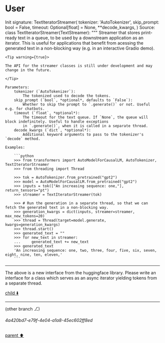 # User

Init signature:
TextIteratorStreamer(
    tokenizer: 'AutoTokenizer',
    skip_prompt: bool = False,
    timeout: Optional[float] = None,
    **decode_kwargs,
)
Source:        
class TextIteratorStreamer(TextStreamer):
    """
    Streamer that stores print-ready text in a queue, to be used by a downstream application as an iterator. This is
    useful for applications that benefit from acessing the generated text in a non-blocking way (e.g. in an interactive
    Gradio demo).

    <Tip warning={true}>

    The API for the streamer classes is still under development and may change in the future.

    </Tip>

    Parameters:
        tokenizer (`AutoTokenizer`):
            The tokenized used to decode the tokens.
        skip_prompt (`bool`, *optional*, defaults to `False`):
            Whether to skip the prompt to `.generate()` or not. Useful e.g. for chatbots.
        timeout (`float`, *optional*):
            The timeout for the text queue. If `None`, the queue will block indefinitely. Useful to handle exceptions
            in `.generate()`, when it is called in a separate thread.
        decode_kwargs (`dict`, *optional*):
            Additional keyword arguments to pass to the tokenizer's `decode` method.

    Examples:

        ```python
        >>> from transformers import AutoModelForCausalLM, AutoTokenizer, TextIteratorStreamer
        >>> from threading import Thread

        >>> tok = AutoTokenizer.from_pretrained("gpt2")
        >>> model = AutoModelForCausalLM.from_pretrained("gpt2")
        >>> inputs = tok(["An increasing sequence: one,"], return_tensors="pt")
        >>> streamer = TextIteratorStreamer(tok)

        >>> # Run the generation in a separate thread, so that we can fetch the generated text in a non-blocking way.
        >>> generation_kwargs = dict(inputs, streamer=streamer, max_new_tokens=20)
        >>> thread = Thread(target=model.generate, kwargs=generation_kwargs)
        >>> thread.start()
        >>> generated_text = ""
        >>> for new_text in streamer:
        ...     generated_text += new_text
        >>> generated_text
        'An increasing sequence: one, two, three, four, five, six, seven, eight, nine, ten, eleven,'
        ```

---

The above is a new interface from the huggingface library. Please write an interface for a class which serves as an async iterator yielding tokens from a separate thread.

[child ⬇️](#4a420bd7-e79f-4e04-a1a8-45ec602ff8ed)

---

(other branch ⎇)
###### 4a420bd7-e79f-4e04-a1a8-45ec602ff8ed
[parent ⬆️](#aaa2bb35-7ead-4874-ad03-290686736391)
